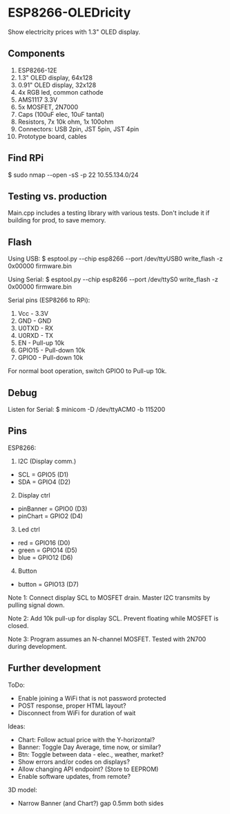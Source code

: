 # ESP8266-OLEDricity
Show electricity prices with 1.3" OLED display.

## Components

1) ESP8266-12E
2) 1.3" OLED display, 64x128
3) 0.91" OLED display, 32x128
4) 4x RGB led, common cathode
5) AMS1117 3.3V
6) 5x MOSFET, 2N7000
7) Caps (100uF elec, 10uF tantal)
8) Resistors, 7x 10k ohm, 1x 100ohm
9) Connectors: USB 2pin, JST 5pin, JST 4pin
10) Prototype board, cables

## Find RPi

\$ sudo nmap --open -sS -p 22 10.55.134.0/24

## Testing vs. production

Main.cpp includes a testing library with various tests.
Don't include it if building for prod, to save memory.

## Flash

Using USB:
\$ esptool.py --chip esp8266 --port /dev/ttyUSB0 write_flash -z 0x00000 firmware.bin

Using Serial:
\$ esptool.py --chip esp8266 --port /dev/ttyS0 write_flash -z 0x00000 firmware.bin

Serial pins (ESP8266 to RPi):
1) Vcc    - 3.3V
2) GND    - GND
3) U0TXD  - RX
4) U0RXD  - TX
5) EN     - Pull-up 10k
6) GPIO15 - Pull-down 10k
7) GPIO0  - Pull-down 10k

For normal boot operation, switch GPIO0 to Pull-up 10k.

## Debug

Listen for Serial:
\$ minicom -D /dev/ttyACM0 -b 115200

## Pins

ESP8266:
1) I2C (Display comm.)
- SCL = GPIO5 (D1)
- SDA = GPIO4 (D2)
2) Display ctrl
- pinBanner = GPIO0 (D3)
- pinChart  = GPIO2 (D4)
3) Led ctrl
- red   = GPIO16 (D0)
- green = GPIO14 (D5)
- blue  = GPIO12 (D6)
4) Button
- button = GPIO13 (D7)

Note 1: Connect display SCL to MOSFET drain.
Master I2C transmits by pulling signal down.

Note 2: Add 10k pull-up for display SCL.
Prevent floating while MOSFET is closed.

Note 3: Program assumes an N-channel MOSFET.
Tested with 2N700 during development.


## Further development

ToDo:
- Enable joining a WiFi that is not password protected
- POST response, proper HTML layout?
- Disconnect from WiFi for duration of wait

Ideas:
- Chart: Follow actual price with the Y-horizontal?
- Banner: Toggle Day Average, time now, or similar?
- Btn: Toggle between data - elec., weather, market?
- Show errors and/or codes on displays?
- Allow changing API endpoint? (Store to EEPROM)
- Enable software updates, from remote?

3D model:
- Narrow Banner (and Chart?) gap 0.5mm both sides
